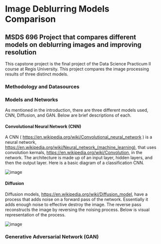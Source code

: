 # Image Deblurring Models Comparison
## MSDS 696 Project that compares different models on deblurring images and improving resolution

This capstone project is the final project of the Data Science Practicum II course at Regis University. This project compares the image processing results of three distinct models. 

### Methodology and Datasources


### Models and Networks
As mentioned in the introduction, there are three different models used, CNN, Diffusion, and GAN. Below are brief descriptions of each.
#### Convolutional Neural Network (CNN)
A CNN ( https://en.wikipedia.org/wiki/Convolutional_neural_network ) is a neural network, https://en.wikipedia.org/wiki/Neural_network_(machine_learning), that uses convolution kernals, https://en.wikipedia.org/wiki/Convolution, in the network. The architecture is made up of an input layer, hidden layers, and then the output layer. Here is a basic diagram of a classification CNN.

![image](https://github.com/user-attachments/assets/3bf9ac42-c92f-442e-9fa7-55cf143bd534)

#### Diffusion
Diffusion models, https://en.wikipedia.org/wiki/Diffusion_model, have a process that adds noise on a forward pass of the network. Essentially it adds enough noise to effective destroy the image. The reverse pass reconstructs the image by reversing the noising process. Below is visual representation of the process.

![image](https://github.com/user-attachments/assets/0cf31d2a-0bcc-4e0b-9db8-e6f0c80fc480)

### Generative Adversarial Network (GAN)



